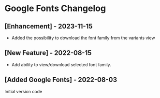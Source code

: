 # Google Fonts Changelog

## [Enhancement] - 2023-11-15

- Added the possibility to download the font family from the variants view


## [New Feature] - 2022-08-15

- Add ability to view/download selected font family.

## [Added Google Fonts] - 2022-08-03

Initial version code
